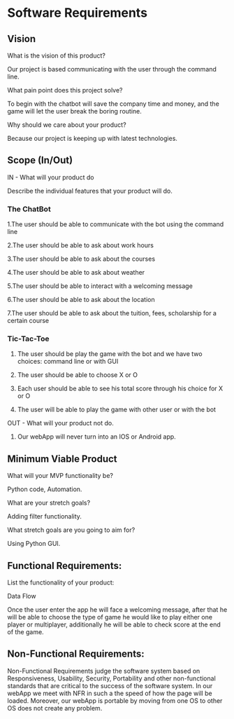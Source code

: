 # Software Requirements

## Vision

What is the vision of this product?

Our project is based communicating with the user through the command line.

What pain point does this project solve?

To begin with the chatbot will save the company time and money, and the game will let the user break the boring routine.

Why should we care about your product?

Because our project is keeping up with latest technologies.

## Scope (In/Out)

IN - What will your product do

Describe the individual features that your product will do.

### The ChatBot

1.The user should be able to communicate with the bot using the command line

2.The user should be able to ask about work hours

3.The user should be able to ask about the courses

4.The user should be able to ask about weather

5.The user should be able to interact with a welcoming message

6.The user should be able to ask about the location

7.The user should be able to ask about the tuition, fees, scholarship for a certain course

### Tic-Tac-Toe

1. The user should be play the game with the bot and we have two choices: command line or with GUI

3. The user should be able to choose X or O

5. Each  user should be able to see his total score through his choice for X or O

7. The user will  be able to play the game with other user or with the bot

OUT - What will your product not do.

1. Our webApp will never turn into an IOS or Android app.

## Minimum Viable Product

What will your MVP functionality be?

Python code, Automation.

What are your stretch goals?

Adding filter functionality.

What stretch goals are you going to aim for?

Using Python GUI.

## Functional Requirements:

List the functionality of your product:

Data Flow

Once the user enter the app he will face a welcoming message, after that he will be able to choose the type of game he would like to play either one player or multiplayer, additionally he will be able to check score at the end of the game.

## Non-Functional Requirements:

Non-Functional Requirements judge the software system based on Responsiveness, Usability, Security, Portability and other non-functional standards that are critical to the success of the software system. In our webApp we meet with NFR in such a the speed of how the page will be loaded. Moreover, our webApp is portable by moving from one OS to other OS does not create any problem.
